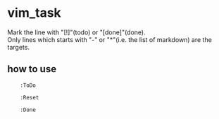 # vim_task
Mark the line with "[!]"(todo) or "[done]"(done).  
Only lines which starts with "-" or "*"(i.e. the list of markdown) are the targets.

## how to use
```
    :ToDo
```
```
    :Reset
```
```
    :Done
```
